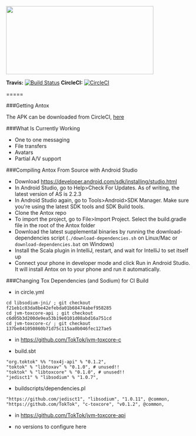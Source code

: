 <img src="http://i.imgur.com/fFhygVw.png" width="400" height="185" />

**Travis:** [![Build Status](https://travis-ci.org/zoff99/Antox.png?branch=zoff99%2FAntox_v0.25.1_fullsource)](https://travis-ci.org/zoff99/Antox)
**CircleCI:** [![CircleCI](https://circleci.com/gh/zoff99/Antox/tree/zoff99%2FAntox_v0.25.1_fullsource.png?style=badge)](https://circleci.com/gh/zoff99/Antox)

=====

###Getting Antox

The APK can be downloaded from CircleCI, [here](https://circleci.com/api/v1/project/zoff99/Antox/latest/artifacts/0/$CIRCLE_ARTIFACTS/Antox.apk?filter=successful&branch=zoff99%2FAntox_v0.25.1_fullsource)

###What Is Currently Working
- One to one messaging
- File transfers
- Avatars
- Partial A/V support


###Compiling Antox From Source with Android Studio
- Download https://developer.android.com/sdk/installing/studio.html
- In Android Studio, go to Help>Check For Updates. As of writing, the latest version of AS is 2.2.3
- In Android Studio again, go to Tools>Android>SDK Manager. Make sure you're using the latest SDK tools and SDK Build tools.
- Clone the Antox repo
- To import the project, go to File>Import Project. Select the build.gradle file in the root of the Antox folder
- Download the latest supplemental binaries by running the download-dependencies script (`./download-dependencies.sh` on Linux/Mac or `download-dependencies.bat` on Windows)
- Install the Scala plugin in IntelliJ, restart, and wait for IntelliJ to set itself up
- Connect your phone in developer mode and click Run in Android Studio. It will install Antox on to your phone and run it automatically.


###Changing Tox Dependencies (and Sodium) for CI Build
- in circle.yml
```
cd libsodium-jni/ ; git checkout f21eb1c83da8be42efebda01b68474abef958285
cd jvm-toxcore-api ; git checkout c6d05b3d200de9ea53b19e0101d08abd16a751cd
cd jvm-toxcore-c/ ; git checkout 137be841050860b71d75c115aa0b046fec127ae5
```
- in https://github.com/TokTok/jvm-toxcore-c
 + build.sbt
 ```
 "org.toktok" %% "tox4j-api" % "0.1.2",
 "toktok" % "libtoxav" % "0.1.0", # unused!!
 "toktok" % "libtoxcore" % "0.1.0", # unused!!
 "jedisct1" % "libsodium" % "1.0.7",
 ```
 + buildscripts/dependencies.pl
 ```
 "https://github.com/jedisct1", "libsodium", "1.0.11", @common,
 "https://github.com/TokTok", "c-toxcore", "v0.1.2", @common,
 ```
- in https://github.com/TokTok/jvm-toxcore-api
 + no versions to configure here


